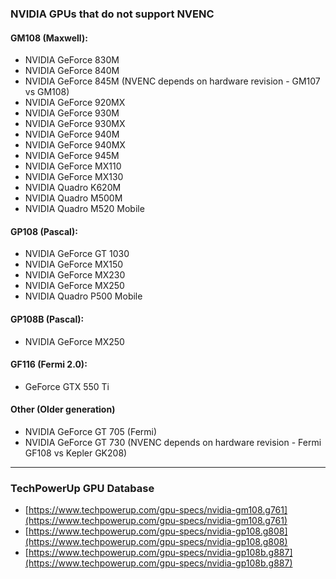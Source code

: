 ### NVIDIA GPUs that do not support NVENC

#### GM108 (Maxwell):

- NVIDIA GeForce 830M
- NVIDIA GeForce 840M
- NVIDIA GeForce 845M (NVENC depends on hardware revision - GM107 vs GM108)
- NVIDIA GeForce 920MX
- NVIDIA GeForce 930M
- NVIDIA GeForce 930MX
- NVIDIA GeForce 940M
- NVIDIA GeForce 940MX
- NVIDIA GeForce 945M
- NVIDIA GeForce MX110
- NVIDIA GeForce MX130
- NVIDIA Quadro K620M
- NVIDIA Quadro M500M
- NVIDIA Quadro M520 Mobile

#### GP108 (Pascal):

- NVIDIA GeForce GT 1030
- NVIDIA GeForce MX150
- NVIDIA GeForce MX230
- NVIDIA GeForce MX250
- NVIDIA Quadro P500 Mobile

#### GP108B (Pascal):

- NVIDIA GeForce MX250

#### GF116 (Fermi 2.0):
- GeForce GTX 550 Ti

#### Other (Older generation)

- NVIDIA GeForce GT 705 (Fermi)
- NVIDIA GeForce GT 730 (NVENC depends on hardware revision - Fermi GF108 vs Kepler GK208)

----

### TechPowerUp GPU Database

- [https://www.techpowerup.com/gpu-specs/nvidia-gm108.g761](https://www.techpowerup.com/gpu-specs/nvidia-gm108.g761)
- [https://www.techpowerup.com/gpu-specs/nvidia-gp108.g808](https://www.techpowerup.com/gpu-specs/nvidia-gp108.g808)
- [https://www.techpowerup.com/gpu-specs/nvidia-gp108b.g887](https://www.techpowerup.com/gpu-specs/nvidia-gp108b.g887)
